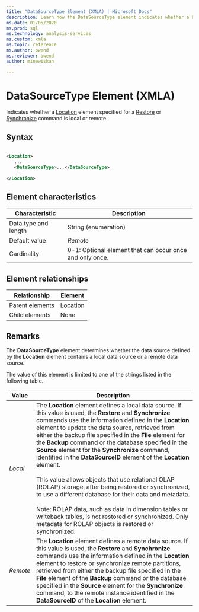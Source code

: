 ```yaml
---
title: "DataSourceType Element (XMLA) | Microsoft Docs"
description: Learn how the DataSourceType element indicates whether a Location element specified for a Restore or Synchronize command is local or remote.
ms.date: 01/05/2020
ms.prod: sql
ms.technology: analysis-services
ms.custom: xmla
ms.topic: reference
ms.author: owend
ms.reviewer: owend
author: minewiskan

---
```

# DataSourceType Element (XMLA)

  Indicates whether a [Location](../xml-elements-properties/location-element-xmla.md) element specified for a [Restore](../xml-elements-commands/restore-element-xmla.md) or [Synchronize](../xml-elements-commands/synchronize-element-xmla.md) command is local or remote.  
  
## Syntax  
  
```xml  
  
<Location>  
   ...  
   <DataSourceType>...</DataSourceType>  
   ...  
</Location>  
```  
  
## Element characteristics  
  
|Characteristic|Description|  
|--------------------|-----------------|  
|Data type and length|String (enumeration)|  
|Default value|*Remote*|  
|Cardinality|0-1: Optional element that can occur once and only once.|  
  
## Element relationships  
  
|Relationship|Element|  
|------------------|-------------|  
|Parent elements|[Location](../xml-elements-properties/location-element-xmla.md)|  
|Child elements|None|  
  
## Remarks  
 The **DataSourceType** element determines whether the data source defined by the **Location** element contains a local data source or a remote data source.
  
 The value of this element is limited to one of the strings listed in the following table.  
  
|Value|Description|  
|-----------|-----------------|  
|*Local*|The **Location** element defines a local data source. If this value is used, the **Restore** and **Synchronize** commands use the information defined in the **Location** element to update the data source, retrieved from either the backup file specified in the **File** element for the **Backup** command or the database specified in the **Source** element for the **Synchronize** command, identified in the **DataSourceID** element of the **Location** element.<br /><br /> This value allows objects that use relational OLAP (ROLAP) storage, after being restored or synchronized, to use a different database for their data and metadata.<br /><br /> Note: ROLAP data, such as data in dimension tables or writeback tables, is not restored or synchronized. Only metadata for ROLAP objects is restored or synchronized.|  
|*Remote*|The **Location** element defines a remote data source. If this value is used, the **Restore** and **Synchronize** commands use the information defined in the **Location** element to restore or synchronize remote partitions, retrieved from either the backup file specified in the **File** element of the **Backup** command or the database specified in the **Source** element for the **Synchronize** command, to the remote instance identified in the **DataSourceID** of the **Location** element.|  
